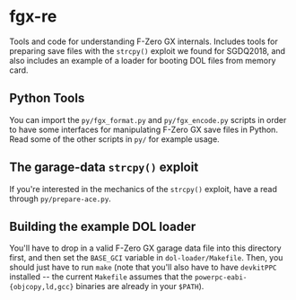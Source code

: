 # fgx-re
Tools and code for understanding F-Zero GX internals. Includes tools for
preparing save files with the `strcpy()` exploit we found for SGDQ2018, and
also includes an example of a loader for booting DOL files from memory card.

## Python Tools
You can import the `py/fgx_format.py` and `py/fgx_encode.py` scripts in order
to have some interfaces for manipulating F-Zero GX save files in Python.
Read some of the other scripts in `py/` for example usage.

## The garage-data `strcpy()` exploit
If you're interested in the mechanics of the `strcpy()` exploit, have a read
through `py/prepare-ace.py`.

## Building the example DOL loader
You'll have to drop in a valid F-Zero GX garage data file into this directory
first, and then set the `BASE_GCI` variable in `dol-loader/Makefile`.
Then, you should just have to run `make` (note that you'll also have to have
`devkitPPC` installed -- the current `Makefile` assumes that the
`powerpc-eabi-{objcopy,ld,gcc}` binaries are already in your `$PATH`).
